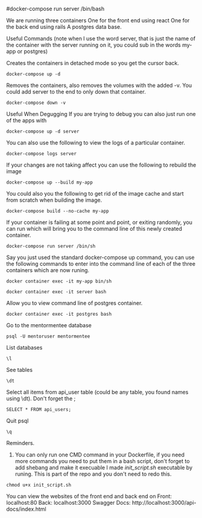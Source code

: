 #docker-compose run server /bin/bash

We are running three containers 
One for the front end using react
One for the back end using rails 
A postgres data base. 


Useful Commands 
(note when I use the word server, that is just the name of the container with the server running on it, you could sub in the words my-app or postgres)

Creates the containers in detached mode so you get the cursor back. 
```
docker-compose up -d
```
Removes the containers, also removes the volumes with the added -v. You could add server to the end to only down that container. 

```
docker-compose down -v
```
Useful When Degugging
If you are trying to debug you can also just run one of the apps with 
```
docker-compose up -d server
```
You can also use the following to view the logs of a particular container. 
```
docker-compose logs server
```
If your changes are not taking affect you can use the following to rebuild the image
```
docker-compose up --build my-app
```
You could also you the following to get rid of the image cache and start from scratch when building the image. 
```
docker-compose build --no-cache my-app
```
If your container is failing at some point and point, or exiting randomly, you can run which will bring you to the command line of this newly created container. 
```
docker-compose run server /bin/sh
```

Say you just used the standard docker-compose up command, you can use the following commands to enter into the command line of each of the three containers which are now runing. 

```
docker container exec -it my-app bin/sh

```

```
docker container exec -it server bash

```
Allow you to view command line of postgres container. 
```
docker container exec -it postgres bash
```
Go to the mentormentee database
```
psql -U mentoruser mentormentee
```
List databases
```
\l
```
See tables
```
\dt
```
Select all items from api_user table (could be any table, you found names using \dt). Don't forget the ;
```
SELECT * FROM api_users;
```
Quit psql
```
\q
```
Reminders. 
1. You can only run one CMD command in your Dockerfile, if you need more commands you need to put them in a bash script, don't forget to add shebang and make it execuable
I made *init_script.sh* executable by runing. This is part of the repo and you don't need to redo this. 
```
chmod u+x init_script.sh
```

You can view the websites of the front end and back end on 
Front: localhost:80
Back: localhost:3000
Swagger Docs: http://localhost:3000/api-docs/index.html
